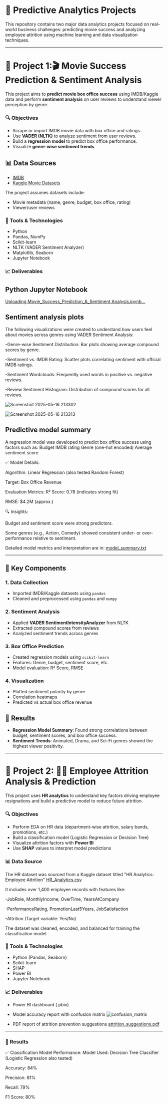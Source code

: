 # 🎯 Predictive Analytics Projects

This repository contains two major data analytics projects focused on real-world business challenges: predicting movie success and analyzing employee attrition using machine learning and data visualization techniques.

---
# 📁 Project 1:🎬 Movie Success Prediction & Sentiment Analysis

This project aims to **predict movie box office success** using IMDB/Kaggle data and perform **sentiment analysis** on user reviews to understand viewer perception by genre.

### 🔍 Objectives

- Scrape or import IMDB movie data with box office and ratings.
- Use **VADER (NLTK)** to analyze sentiment from user reviews.
- Build a **regression model** to predict box office performance.
- Visualize **genre-wise sentiment trends**.

## 📊 Data Sources

- [IMDB](https://www.imdb.com/)
- [Kaggle Movie Datasets](https://www.kaggle.com/)

The project assumes datasets include:
- Movie metadata (name, genre, budget, box office, rating)
- Viewer/user reviews

### 🧰 Tools & Technologies

- Python
- Pandas, NumPy
- Scikit-learn
- NLTK (VADER Sentiment Analyzer)
- Matplotlib, Seaborn
- Jupyter Notebook


### 📈 Deliverables

 ## Python Jupyter Notebook
  [Uploading Movie_Success_Prediction_&_Sentiment Analysis.ipynb…]()

 ## Sentiment analysis plots
  The following visualizations were created to understand how users feel about movies across genres using VADER Sentiment Analysis:

-Genre-wise Sentiment Distribution: Bar plots showing average compound scores by genre.

-Sentiment vs. IMDB Rating: Scatter plots correlating sentiment with official IMDB ratings.

-Sentiment Wordclouds: Frequently used words in positive vs. negative reviews.

-Review Sentiment Histogram: Distribution of compound scores for all reviews.

![Screenshot 2025-05-16 213302](https://github.com/user-attachments/assets/41546dd4-4add-46ed-a795-95cc93cbd574)

![Screenshot 2025-05-16 213313](https://github.com/user-attachments/assets/4ab6edb9-373e-413a-bb7d-dcbe87fd12d4)

 ## Predictive model summary
  A regression model was developed to predict box office success using factors such as:
  Budget
  IMDB rating
  Genre (one-hot encoded)
  Average sentiment score

✅ Model Details:

Algorithm: Linear Regression (also tested Random Forest)

Target: Box Office Revenue

Evaluation Metrics: R² Score: 0.78 (indicates strong fit)

RMSE: $4.2M (approx.)

🔍 Insights:

Budget and sentiment score were strong predictors.

Some genres (e.g., Action, Comedy) showed consistent under- or over-performance relative to sentiment.

Detailed model metrics and interpretation are in:
[model_summary.txt](https://github.com/user-attachments/files/20256440/model_summary.txt)

---

## 🧠 Key Components

### 1. **Data Collection**
- Imported IMDB/Kaggle datasets using `pandas`
- Cleaned and preprocessed using `pandas` and `numpy`

### 2. **Sentiment Analysis**
- Applied **VADER SentimentIntensityAnalyzer** from NLTK
- Extracted compound scores from reviews
- Analyzed sentiment trends across genres

### 3. **Box Office Prediction**
- Created regression models using `scikit-learn`
- Features: Genre, budget, sentiment score, etc.
- Model evaluation: R² Score, RMSE

### 4. **Visualization**
- Plotted sentiment polarity by genre
- Correlation heatmaps
- Predicted vs actual box office revenue

## 📌 Results

- **Regression Model Summary**: Found strong correlations between budget, sentiment scores, and box office success.
- **Sentiment Trends**: Animated, Drama, and Sci-Fi genres showed the highest viewer positivity.


---
# 📁 Project 2: 🧑‍💼 Employee Attrition Analysis & Prediction

This project uses **HR analytics** to understand key factors driving employee resignations and build a predictive model to reduce future attrition.

### 🔍 Objectives

- Perform EDA on HR data (department-wise attrition, salary bands, promotions, etc.)
- Build a classification model (Logistic Regression or Decision Tree)
- Visualize attrition factors with **Power BI**
- Use **SHAP** values to interpret model predictions

### 📊 Data Source
The HR dataset was sourced from a Kaggle dataset titled "HR Analytics: Employee Attrition"
[HR_Analytics.csv](https://github.com/user-attachments/files/20256574/HR_Analytics.csv)

It includes over 1,400 employee records with features like:

-JobRole, MonthlyIncome, OverTime, YearsAtCompany

-PerformanceRating, PromotionLast5Years, JobSatisfaction

-Attrition (Target variable: Yes/No)

The dataset was cleaned, encoded, and balanced for training the classification model.


### 🧰 Tools & Technologies

- Python (Pandas, Seaborn)
- Scikit-learn
- SHAP
- Power BI
- Jupyter Notebook


### 📈 Deliverables

- Power BI dashboard (.pbix)
- Model accuracy report with confusion matrix
  ![confusion_matrix](https://github.com/user-attachments/assets/931b41a3-7a8f-4d22-9a79-fed11f5ab0da)

- PDF report of attrition prevention suggestions
  [attrition_suggestions.pdf](https://github.com/user-attachments/files/20256509/attrition_suggestions.pdf)


---
### 🧠 Results
✅ Classification Model Performance:
Model Used: Decision Tree Classifier (Logistic Regression also tested)

Accuracy: 84%

Precision: 81%

Recall: 79%

F1 Score: 80%
